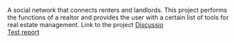 A social network that connects renters and landlords. This project performs the functions of a realtor and provides the user with a certain list of tools for real estate management. Link to the project <a href="https://discussio.site/">Discussio</a><br>
<a href="https://docs.google.com/spreadsheets/d/1QO-9TU4VqsHxxm-AgSzsHGu3K1Xn4WmOsA5Xbn0MPJw/edit?usp=drive_link">Test report</a>
